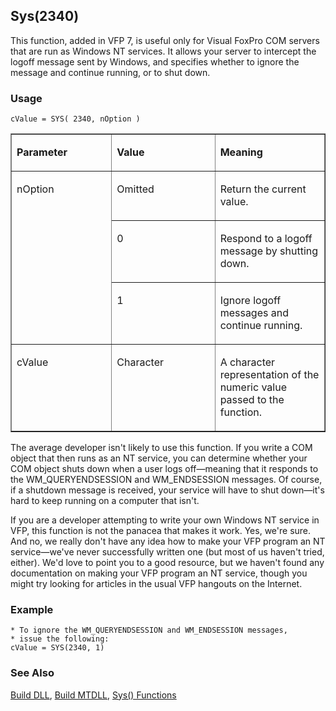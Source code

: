 ## Sys(2340)

This function, added in VFP 7, is useful only for Visual FoxPro COM servers that are run as Windows NT services. It allows your server to intercept the logoff message sent by Windows, and specifies whether to ignore the message and continue running, or to shut down.

### Usage

```foxpro
cValue = SYS( 2340, nOption )
```
<table border cellspacing=0 cellpadding=0 width=100%>
<tr>
  <td width=32% valign=top>
  <p><b>Parameter</b></p>
  </td>
  <td width=23% valign=top>
  <p><b>Value</b></p>
  </td>
  <td width=45% valign=top>
  <p><b>Meaning</b></p>
  </td>
 </tr>
<tr>
  <td width=32% rowspan=3 valign=top>
  <p>nOption </p>
  </td>
  <td width=23% valign=top>
  <p>Omitted</p>
  </td>
  <td width=45% valign=top>
  <p>Return the current value.</p>
  </td>
 </tr>
<tr>
  <td width=33% valign=top>
  <p>0</p>
  </td>
  <td width=67% valign=top>
  <p>Respond to a logoff message by shutting down.</p>
  </td>
 </tr>
<tr>
  <td width=33% valign=top>
  <p>1</p>
  </td>
  <td width=67% valign=top>
  <p>Ignore logoff messages and continue running.</p>
  </td>
 </tr>
<tr>
  <td width=32% valign=top>
  <p>cValue </p>
  </td>
  <td width=23% valign=top>
  <p>Character</p>
  </td>
  <td width=45% valign=top>
  <p>A character representation of the numeric value passed to the function.</p>
  </td>
 </tr>
</table>

The average developer isn't likely to use this function. If you write a COM object that then runs as an NT service, you can determine whether your COM object shuts down when a user logs off&mdash;meaning that it responds to the WM_QUERYENDSESSION and WM_ENDSESSION messages. Of course, if a shutdown message is received, your service will have to shut down&mdash;it's hard to keep running on a computer that isn't.

If you are a developer attempting to write your own Windows NT service in VFP, this function is not the panacea that makes it work. Yes, we're sure. And no, we really don't have any idea how to make your VFP program an NT service&mdash;we've never successfully written one (but most of us haven't tried, either). We'd love to point you to a good resource, but we haven't found any documentation on making your VFP program an NT service, though you might try looking for articles in the usual VFP hangouts on the Internet. 

### Example

```foxpro
* To ignore the WM_QUERYENDSESSION and WM_ENDSESSION messages,
* issue the following:
cValue = SYS(2340, 1)
```
### See Also

[Build DLL](s4g223.md), [Build MTDLL](s4g223.md), [Sys() Functions](s4g895.md)